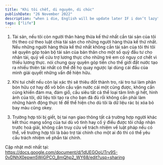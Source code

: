 ```yaml
---
title: "Khi tôi chết, di nguyện, di chúc"
publishDate: "26 November 2022"
description: "when i die, English will be update later IF i don’t lazy"
tags: ["life"]
---
```


1. Tài sản, nếu tôi còn người thân hàng thừa kế thứ nhất cần tài sản của tôi thì theo cứ theo luật chia tài sản cho những người hàng thừa kế thứ nhất. Nếu những người hàng thừa kế thứ nhất không cần tài sản của tôi thì tôi sẽ quyên góp toàn bộ tài sản của bản thân cho một số quỹ đầu tư cho nhân tài, quỹ về cứu trợ lương thực cho những trẻ em có nguy cơ chết vì thiếu lương thực. nói chung quy quyên góp tiền cho thế giới đất nước tạo ra nhiều thiên tài nhất có thể để họ quay ngược lại dùng cái đầu của mình giải quyết những vấn đề hiện hữu.

2. Khi tui chết nếu còn lại xác thì sẽ thiêu đốt thành tro, rải tro tui làm phân bón hữu cơ hay đổ vô bồn cầu vặn nước cái một cũng được, không cần cúng khiến đám ma, đám giỗ, cầu siêu tất cả thể loại tâm linh gì hết, hình ảnh của tôi, dữ liệu tôi tạo ra cho bạn đã đủ rồi không cần phải làm những hành động thực tế để thể hiện cho dù tôi là dữ liệu rác bị xóa bỏ bay màu cũng okey.

3. Trường hợp tôi bị giết, bị tai nạn giao thông tất cả trường hợp người khác kết thúc mạng sống của tui dù vô tình hay cố ý điều được tôi chấp nhận trước hoà giải, không cần truy cứu về trách nhiệm về luật pháp nếu có thể, về trường hợp tôi là bảo trợ tài chính cho một ai đó thì có thể yêu cầu trách nhiệm về phần tài chính.

Cặp nhật mới nhất tại: https://docs.google.com/document/d/1dUEGOoUTry9S-0vDNhX0epwn5WiGPCO_8mQhp2_WY68/edit?usp=sharing
